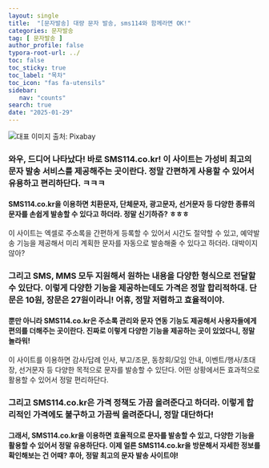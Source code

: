 ```yaml
---
layout: single
title:  "[문자발송] 대량 문자 발송, sms114와 함께라면 OK!"
categories: 문자발송
tag: [ 문자발송 ]
author_profile: false
typora-root-url: ../
toc: false
toc_sticky: true
toc_label: "목차"
toc_icon: "fas fa-utensils"
sidebar:
   nav: "counts"
search: true
date: "2025-01-29"
---
```


![대표 이미지](https://pixabay.com/get/gc7c9d04cfc22585d2c697352488b5614531108e67680e9cdb11e3001eab4fb0f62371a3fcb5ec96b66671f43606055c433bf3ac0f8ad9b509a590cb5723ca755_640.jpg) 출처: Pixabay <!-- Markdown 이미지 삽입 -->

### 와우, 드디어 나타났다! 바로 SMS114.co.kr! 이 사이트는 가성비 최고의 문자 발송 서비스를 제공해주는 곳이란다. 정말 간편하게 사용할 수 있어서 유용하고 편리하단다. ㅋㅋㅋ

#### SMS114.co.kr을 이용하면 치환문자, 단체문자, 광고문자, 선거문자 등 다양한 종류의 문자를 손쉽게 발송할 수 있다고 하더라. 정말 신기하쥬? ㅎㅎㅎ

이 사이트는 엑셀로 주소록을 간편하게 등록할 수 있어서 시간도 절약할 수 있고, 예약발송 기능을 제공해서 미리 계획한 문자를 자동으로 발송해줄 수 있다고 하더라. 대박이지 않아?

### 그리고 SMS, MMS 모두 지원해서 원하는 내용을 다양한 형식으로 전달할 수 있단다. 이렇게 다양한 기능을 제공하는데도 가격은 정말 합리적하대. 단문은 10원, 장문은 27원이라니! 어휴, 정말 저렴하고 효율적이야.

#### 뿐만 아니라 SMS114.co.kr은 주소록 관리와 문자 연동 기능도 제공해서 사용자들에게 편의를 더해주는 곳이란다. 진짜로 이렇게 다양한 기능을 제공하는 곳이 있었다니, 정말 놀라워!

이 사이트를 이용하면 감사/답례 인사, 부고/조문, 동창회/모임 안내, 이벤트/행사/초대장, 선거문자 등 다양한 목적으로 문자를 발송할 수 있단다. 어떤 상황에서든 효과적으로 활용할 수 있어서 정말 편리하단다.

### 그리고 SMS114.co.kr은 가격 정책도 가끔 올려준다고 하더라. 이렇게 합리적인 가격에도 불구하고 가끔씩 올려준다니, 정말 대단하다!

#### 그래서, SMS114.co.kr을 이용하면 효율적으로 문자를 발송할 수 있고, 다양한 기능을 활용할 수 있어서 정말 유용하단다. 이제 얼른 SMS114.co.kr을 방문해서 자세한 정보를 확인해보는 건 어때? 후아, 정말 최고의 문자 발송 사이트야!
